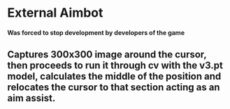 # External Aimbot
#### Was forced to stop development by developers of the game

## Captures 300x300 image around the cursor, then proceeds to run it through cv with the v3.pt model, calculates the middle of the position and relocates the cursor to that section acting as an aim assist.
